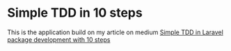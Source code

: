 # Simple TDD in 10 steps

This is the application build on my article on medium [Simple TDD in Laravel package development with 10 steps](https://jsdecena.medium.com/simple-tdd-in-laravel-package-development-with-10-steps-ed6db7cd09b2)

